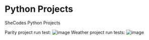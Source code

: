 # Python Projects
 SheCodes Python Projects

Parity project run test: ![image](https://user-images.githubusercontent.com/86653494/128657010-d7c8c628-3e0a-4ca9-b54f-29d4ad058001.png)
Weather project run tests: ![image](https://user-images.githubusercontent.com/86653494/128657598-1c1f5555-695c-40ab-8897-856eb84f516b.png)
